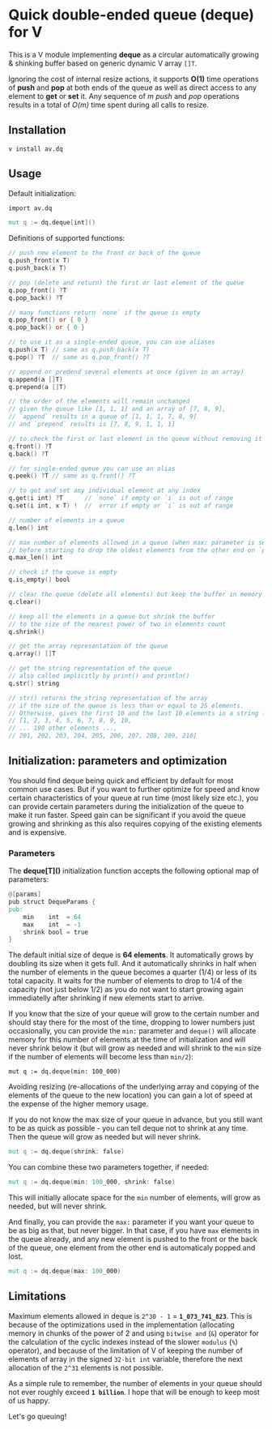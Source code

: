 # Quick double-ended queue (deque) for V

This is a V module implementing **deque** as a circular automatically growing & shinking buffer based on generic dynamic V array `[]T`.

Ignoring the cost of internal resize actions, it supports **O(1)** time operations of **push** and **pop** at both ends of the queue as well as direct access to any element to **get** or **set** it. Any sequence of *m* *push* and *pop* operations results in a total of *O(m)* time spent during all calls to resize.

## Installation

```shell
v install av.dq
```

## Usage

Default initialization:
```v
import av.dq

mut q := dq.deque[int]()
```

Definitions of supported functions:
```v
// push new element to the front or back of the queue
q.push_front(x T)
q.push_back(x T)

// pop (delete and return) the first or last element of the queue
q.pop_front() ?T
q.pop_back() ?T

// many functions return `none` if the queue is empty
q.pop_front() or { 0 }
q.pop_back() or { 0 }

// to use it as a single-ended queue, you can use aliases
q.push(x T) // same as q.push_back(x T)
q.pop() ?T  // same as q.pop_front() ?T

// append or predend several elements at once (given in an array)
q.append(a []T)
q.prepend(a []T)

// the order of the elements will remain unchanged
// given the queue like [1, 1, 1] and an array of [7, 8, 9],
// `append` results in a queue of [1, 1, 1, 7, 8, 9]
// and `prepend` results is [7, 8, 9, 1, 1, 1]

// to check the first or last element in the queue without removing it
q.front() ?T
q.back() ?T

// for single-ended queue you can use an alias
q.peek() ?T // same as q.front() ?T

// to get and set any individual element at any index
q.get(i int) ?T      // `none` if empty or `i` is out of range
q.set(i int, x T) !  //  error if empty or `i` is out of range

// number of elements in a queue
q.len() int

// max number of elements allowed in a queue (when max: parameter is set)
// before starting to drop the oldest elements from the other end on `push`
q.max_len() int

// check if the queue is empty
q.is_empty() bool

// clear the queue (delete all elements) but keep the buffer in memory
q.clear()

// keep all the elements in a queue but shrink the buffer
// to the size of the nearest power of two in elements count
q.shrink()

// get the array representation of the queue
q.array() []T

// get the string representation of the queue
// also called implicitly by print() and println()
q.str() string

// str() returns the string representation of the array
// if the size of the queue is less than or equal to 25 elements.
// Otherwise, gives the first 10 and the last 10 elements in a string like
// [1, 2, 3, 4, 5, 6, 7, 8, 9, 10,
// ... 190 other elements ...,
// 201, 202, 203, 204, 205, 206, 207, 208, 209, 210]
```

## Initialization: parameters and optimization

You should find deque being quick and efficient by default for most common use cases. But if you want to further optimize for speed and know certain characteristics of your queue at run time (most likely size etc.), you can provide certain parameters during the initialization of the queue to make it run faster. Speed gain can be significant if you avoid the queue growing and shrinking as this also requires copying of the existing elements and is expensive.

### Parameters

The **deque\[T\]()** initialization function accepts the following optional map of parameters:
```v
@[params]
pub struct DequeParams {
pub:
	min    int  = 64
	max    int  = -1
	shrink bool = true
}
```

The default initial size of deque is **64 elements**.
It automatically grows by doubling its size when it gets full.
And it automatically shrinks in half when the number of elements in the queue becomes a quarter (1/4) or less of its total capacity. It waits for the number of elements to drop to 1/4 of the capacity (not just below 1/2) as you do not want to start growing again immediatelly after shrinking if new elements start to arrive.

If you know that the size of your queue will grow to the certain number and should stay there for the most of the time, dropping to lower numbers just occasionally, you can provide the `min:` parameter and `deque()` will allocate memory for this number of elements at the time of initialization and will never shrink below it (but will grow as needed and will shrink to the `min` size if the number of elements will become less than `min/2`):
```
mut q := dq.deque(min: 100_000)
```
Avoiding resizing (re-allocations of the underlying array and copying of the elements of the queue to the new location) you can gain a lot of speed at the expense of the higher memory usage.

If you do not know the max size of your queue in advance, but you still want to be as quick as possible - you can tell deque not to shrink at any time. Then the queue will grow as needed but will never shrink.
```v
mut q := dq.deque(shrink: false)
```

You can combine these two parameters together, if needed:
```v
mut q := dq.deque(min: 100_000, shrink: false)
```
This will initially allocate space for the `min` number of elements, will grow as needed, but will never shrink.

And finally, you can provide the `max:` parameter if you want your queue to be as big as that, but never bigger. In that case, if you have `max` elements in the queue already, and any new element is pushed to the front or the back of the queue, one element from the other end is automaticaly popped and lost.
```v
mut q := dq.deque(max: 100_000)
```

## Limitations

Maximum elements allowed in deque is `2^30 - 1` = **`1_073_741_823`**. This is because of the optimizations used in the implementation (allocating memory in chunks of the power of 2 and using `bitwise and` (`&`) operator for the calculation of the cyclic indexes instead of the slower `modulus` (`%`) operator), and because of the limitation of V of keeping the number of elements of array in the signed `32-bit int` variable, therefore the next allocation of the `2^31` elements is not possible.

As a simple rule to remember, the number of elements in your queue should not ever roughly exceed **`1 billion`**. I hope that will be enough to keep most of us happy.

Let's go queuing!

